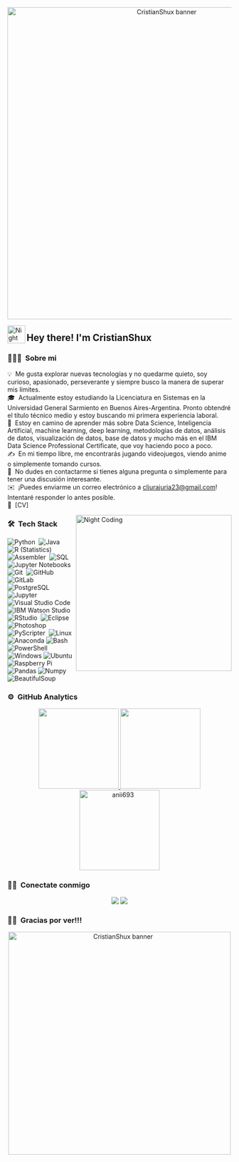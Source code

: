 <p align="center">
  <img src="https://e0.pxfuel.com/wallpapers/38/654/desktop-wallpaper-nico-yazawa-love-live-live.jpg" alt="CristianShux banner" width="700"/>
</p>


<img alt="Night Coding" src="./assets/Hand%20Wave.gif" width='40' align="left"/><h2>Hey there! I'm CristianShux</h2>

<!-- ## 👋 &nbsp;Hey there! I'm Aditya -->

### 👨🏻‍💻 &nbsp;Sobre mi

💡 &nbsp;Me gusta explorar nuevas tecnologías y no quedarme quieto, soy curioso, apasionado, perseverante y siempre busco la manera de superar mis límites.\
🎓 &nbsp;Actualmente estoy estudiando la Licenciatura en Sistemas en la Universidad General Sarmiento en Buenos Aires-Argentina. Pronto obtendré el título técnico medio y estoy buscando mi primera experiencia laboral.\
🌱 &nbsp;Estoy en camino de aprender más sobre Data Science, Inteligencia Artificial, machine learning, deep learning, metodologías de datos, análisis de datos, visualización de datos, base de datos y mucho más en el IBM Data Science Professional Certificate, que voy haciendo poco a poco.\
✍️ &nbsp;En mi tiempo libre, me encontrarás jugando videojuegos, viendo anime o simplemente tomando cursos.\
💬 &nbsp;No dudes en contactarme si tienes alguna pregunta o simplemente para tener una discusión interesante.\
✉️ &nbsp;¡Puedes enviarme un correo electrónico a cljurajuria23@gmail.com! Intentaré responder lo antes posible.\
📄 &nbsp;[CV]

<img alt="Night Coding" src="https://i.gifer.com/origin/c5/c55168ada0afcee958560a41aba8056d.gif" align="right" width="350"/>

### 🛠 &nbsp;Tech Stack

![Python](https://img.shields.io/badge/-Python-05122A?style=flat&logo=python)&nbsp;
![Java](https://img.shields.io/badge/-Java-05122A?style=flat&logo=openjdk&logoColor=FFA518)&nbsp;
![R (Statistics)](https://img.shields.io/badge/-R-05122A?style=flat&logo=R&logoColor=276DC3)\
![Assembler](https://img.shields.io/badge/-Assembler-05122A?style=flat&logo=assembler&logoColor=6E4C13)&nbsp;
![SQL](https://img.shields.io/badge/-SQL-05122A?style=flat&logo=sqlite)&nbsp;
![Jupyter Notebooks](https://img.shields.io/badge/-Jupyter%20Notebooks-05122A?style=flat&logo=jupyter)&nbsp;
![Git](https://img.shields.io/badge/-Git-05122A?style=flat&logo=git)&nbsp;
![GitHub](https://img.shields.io/badge/-GitHub-05122A?style=flat&logo=github)&nbsp;
![GitLab](https://img.shields.io/badge/-GitLab-05122A?style=flat&logo=gitlab)&nbsp;
![PostgreSQL](https://img.shields.io/badge/-PostgreSQL-05122A?style=flat&logo=postgresql)&nbsp;\
![Jupyter](https://img.shields.io/badge/-Jupyter-05122A?style=flat&logo=jupyter)&nbsp;
![Visual Studio Code](https://img.shields.io/badge/-Visual%20Studio%20Code-05122A?style=flat&logo=visual-studio-code&logoColor=007ACC)
![IBM Watson Studio](https://img.shields.io/badge/-IBM%20Watson%20Studio-05122A?style=flat&logo=ibm-watson&logoColor=00B5FF)
![RStudio](https://img.shields.io/badge/-RStudio-05122A?style=flat&logo=rstudio)&nbsp;
![Eclipse](https://img.shields.io/badge/-Eclipse-05122A?style=flat&logo=eclipse-ide&logoColor=2C2255)\
![Photoshop](https://img.shields.io/badge/-Photoshop-05122A?style=flat&logo=adobe-photoshop)&nbsp;
![PyScripter](https://img.shields.io/badge/-PyScripter-05122A?style=flat&logo=python)&nbsp;
![Linux](https://img.shields.io/badge/-Linux-05122A?style=flat&logo=linux&logoColor=FCC624)
![Anaconda](https://img.shields.io/badge/-Anaconda-05122A?style=flat&logo=anaconda&logoColor=44A833)
![Bash](https://img.shields.io/badge/-Bash-05122A?style=flat&logo=gnu-bash&logoColor=4EAA25)
![PowerShell](https://img.shields.io/badge/-PowerShell-05122A?style=flat&logo=powershell&logoColor=5391FE)
![Windows](https://img.shields.io/badge/-Windows-05122A?style=flat&logo=windows&logoColor=0078D4)
![Ubuntu](https://img.shields.io/badge/-Ubuntu-05122A?style=flat&logo=ubuntu&logoColor=E95420)
![Raspberry Pi](https://img.shields.io/badge/-Raspberry%20Pi-05122A?style=flat&logo=raspberry-pi&logoColor=C8102E)
![Pandas](https://img.shields.io/badge/-Pandas-05122A?style=flat&logo=pandas&logoColor=150458)
![Numpy](https://img.shields.io/badge/-Numpy-05122A?style=flat&logo=numpy&logoColor=013243)
![BeautifulSoup](https://img.shields.io/badge/-BeautifulSoup-05122A?style=flat&logo=python&logoColor=FFD43B)











### ⚙️ &nbsp;GitHub Analytics

<p align="center">
  <a href="https://github.com/CristianShux">
    <img height="180em" src="https://github-readme-stats-eight-theta.vercel.app/api?username=CristianShux&show_icons=true&theme=algolia&include_all_commits=true&count_private=true"/>
  </a>
  <a href="https://github.com/CristianShux">
    <img height="180em" src="https://github-readme-stats-eight-theta.vercel.app/api/top-langs/?username=CristianShux&layout=compact&langs_count=8&theme=algolia"/>
  </a>
  <a href="https://github.com/CristianShux">
    <img height="180em" src="https://github-readme-streak-stats.herokuapp.com/?user=CristianShux&theme=algolia" alt="anii693" />
  </a>
</p>



    


### 🤝🏻 &nbsp;Conectate conmigo

<p align="center">
<a href="https://www.linkedin.com/in/cristian-leonel-jurajuria-58ba16256/"><img src="https://img.shields.io/badge/-Cristian%20Leonel%20Jurajuria-0077B5?style=flat&logo=Linkedin&logoColor=white"/></a>
<a href="mailto:cljurajuria23@gmail.com"><img src="https://img.shields.io/badge/-cljurajuria23@gmail.com-D14836?style=flat&logo=Gmail&logoColor=white"/></a>
</p>

### 👋🏻 &nbsp;Gracias por ver!!!

<p align="center">
  <img src="https://p4.wallpaperbetter.com/wallpaper/513/426/474/love-live-yazawa-nico-anime-wallpaper-preview.jpg" alt="CristianShux banner" width="500"/>
</p>





